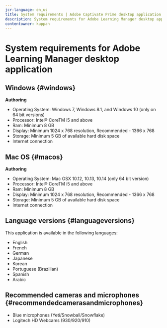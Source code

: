 ```yaml
---
jcr-language: en_us
title: System requirements | Adobe Captivate Prime desktop application
description: System requirements for Adobe Learning Manager desktop application
contentowner: kuppan
---
```



# System requirements for Adobe Learning Manager desktop application

## Windows {#windows}

**Authoring**

* Operating System: Windows 7, Windows 8.1, and Windows 10 (only on 64 bit versions)
* Processor: Intel&reg; CoreTM i5 and above
* Ram: Minimum 8 GB
* Display: Minimum 1024 x 768 resolution, Recommended - 1366 x 768
* Storage: Minimum 5 GB of available hard disk space
* Internet connection 

## Mac OS {#macos}

**Authoring**

* Operating System: Mac OSX 10.12, 10.13, 10.14 (only 64 bit version)
* Processor: Intel&reg; CoreTM i5 and above
* Ram: Minimum 8 GB
* Display: Minimum 1024 x 768 resolution, Recommended - 1366 x 768
* Storage: Minimum 5 GB of available hard disk space
* Internet connection 

## Language versions {#languageversions}

This application is available in the following languages:

* English
* French
* German
* Japanese
* Korean
* Portuguese (Brazilian)
* Spanish
* Arabic

## Recommended cameras and microphones {#recommendedcamerasandmicrophones}

* Blue microphones (Yeti/Snowball/Snowflake)
* Logitech HD Webcams (930/920/910)
